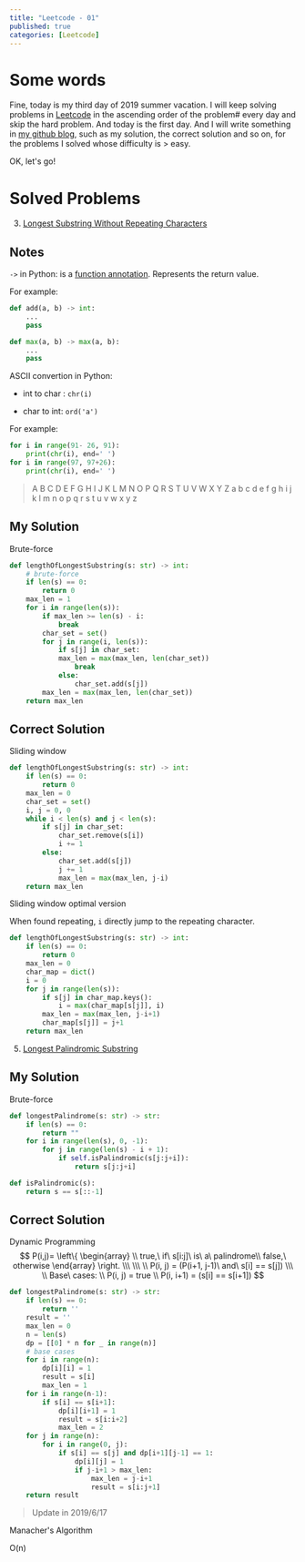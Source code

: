```yaml
---
title: "Leetcode - 01"
published: true
categories: [Leetcode]
---
```


# Some words

Fine, today is my third day of 2019 summer vacation. I will keep solving problems in [Leetcode](https://leetcode.com/problemset/all/) in the ascending  order of the problem# every day and skip the hard problem. And today is the first day. And I will write something in [my github blog](https://iamcorey.github.io), such as my solution, the correct solution and so on, for the problems I solved whose difficulty is > easy.

OK, let's go!



# Solved Problems

3. [Longest Substring Without Repeating Characters](https://leetcode.com/problems/longest-substring-without-repeating-characters/)



## Notes

`->` in Python: is a [function annotation](https://www.python.org/dev/peps/pep-3107/). Represents the return value. 

For example:

```python
def add(a, b) -> int:
    ...
    pass

def max(a, b) -> max(a, b):
    ...
    pass
```

ASCII convertion in Python:

- int to char : `chr(i)`

- char to int: `ord('a')`

For example:

```python
for i in range(91- 26, 91):
    print(chr(i), end=' ')
for i in range(97, 97+26):
    print(chr(i), end=' ')
```

> A B C D E F G H I J K L M N O P Q R S T U V W X Y Z a b c d e f g h i j k l m n o p q r s t u v w x y z 





## My Solution

Brute-force

```python
def lengthOfLongestSubstring(s: str) -> int:
    # brute-force
    if len(s) == 0:
        return 0
    max_len = 1
    for i in range(len(s)):
        if max_len >= len(s) - i:
            break
        char_set = set()
        for j in range(i, len(s)):
            if s[j] in char_set:
            max_len = max(max_len, len(char_set))
                break
            else:
                char_set.add(s[j])
        max_len = max(max_len, len(char_set))             
    return max_len
```



## Correct Solution

Sliding window

```python
def lengthOfLongestSubstring(s: str) -> int:
    if len(s) == 0:
        return 0
    max_len = 0
    char_set = set()
    i, j = 0, 0
    while i < len(s) and j < len(s):
        if s[j] in char_set:
            char_set.remove(s[i])
            i += 1
        else:
            char_set.add(s[j])
            j += 1
            max_len = max(max_len, j-i)    
    return max_len
```

Sliding window optimal version

When found repeating, `i` directly jump to the repeating character.

```python
def lengthOfLongestSubstring(s: str) -> int:
    if len(s) == 0:
        return 0
    max_len = 0
    char_map = dict()
    i = 0
    for j in range(len(s)):
        if s[j] in char_map.keys():
            i = max(char_map[s[j]], i)
        max_len = max(max_len, j-i+1)
        char_map[s[j]] = j+1
    return max_len
```



5. [Longest Palindromic Substring](https://leetcode.com/problems/longest-palindromic-substring/)



## My Solution

Brute-force

```python
def longestPalindrome(s: str) -> str:
    if len(s) == 0:
        return ""
    for i in range(len(s), 0, -1):
        for j in range(len(s) - i + 1):
            if self.isPalindromic(s[j:j+i]):
                return s[j:j+i]

def isPalindromic(s):
    return s == s[::-1]        
```



## Correct Solution

Dynamic Programming
$$
P(i,j)=
\left\{  
\begin{array} \\
true,\ if\ s[i:j]\ is\ a\ palindrome\\
false,\ otherwise
\end{array}
\right.
\\\ \\\ \\
P(i, j) = (P(i+1, j-1)\ and\ s[i] == s[j]) \\\ \\
Base\ cases: \\
P(i, j) = true \\ 
P(i, i+1) = (s[i] == s[i+1])
$$


```python
def longestPalindrome(s: str) -> str:
    if len(s) == 0:
        return ''
    result = ''
    max_len = 0
    n = len(s)
    dp = [[0] * n for _ in range(n)]
    # base cases
    for i in range(n):
        dp[i][i] = 1
        result = s[i]
        max_len = 1
    for i in range(n-1):
        if s[i] == s[i+1]:
            dp[i][i+1] = 1
            result = s[i:i+2]
            max_len = 2        
    for j in range(n):
        for i in range(0, j):
            if s[i] == s[j] and dp[i+1][j-1] == 1:
                dp[i][j] = 1
                if j-i+1 > max_len:
                    max_len = j-i+1
                    result = s[i:j+1]
    return result
```



> Update in 2019/6/17



Manacher's Algorithm

O(n)








